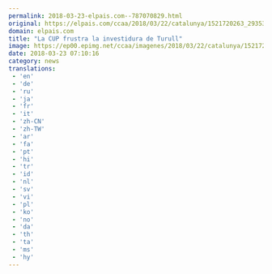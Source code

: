 ```yaml
---
permalink: 2018-03-23-elpais.com--787070829.html
original: https://elpais.com/ccaa/2018/03/22/catalunya/1521720263_293535.html#?ref=rss&format=simple&link=link
domain: elpais.com
title: "La CUP frustra la investidura de Turull"
image: https://ep00.epimg.net/ccaa/imagenes/2018/03/22/catalunya/1521720263_293535_1521739586_rrss_normal.jpg
date: 2018-03-23 07:10:16
category: news
translations: 
 - 'en'
 - 'de'
 - 'ru'
 - 'ja'
 - 'fr'
 - 'it'
 - 'zh-CN'
 - 'zh-TW'
 - 'ar'
 - 'fa'
 - 'pt'
 - 'hi'
 - 'tr'
 - 'id'
 - 'nl'
 - 'sv'
 - 'vi'
 - 'pl'
 - 'ko'
 - 'no'
 - 'da'
 - 'th'
 - 'ta'
 - 'ms'
 - 'hy'
---
```


